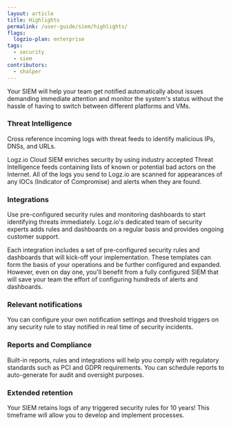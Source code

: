 ```yaml
---
layout: article
title: Highlights
permalink: /user-guide/siem/highlights/
flags:
  logzio-plan: enterprise
tags:
  - security
  - siem
contributors:
  - shalper
---
```


Your SIEM will help your team get notified automatically about issues demanding immediate attention and monitor the system's status
without the hassle of having to switch between different platforms and VMs.

### Threat Intelligence

Cross reference incoming logs with threat feeds to identify malicious IPs, DNSs, and URLs.

Logz.io Cloud SIEM enriches security by using industry accepted Threat Intelligence feeds containing lists of known or potential bad actors on the Internet. All of the logs you send to Logz.io are scanned for appearances of any IOCs (Indicator of Compromise) and alerts 
when they are found.

### Integrations

Use pre-configured security rules and monitoring dashboards to start identifying threats immediately.
Logz.io's dedicated team of security experts adds rules and dashboards on a regular basis and provides ongoing customer support.

Each integration includes a set of pre-configured security rules and dashboards that will kick-off your implementation. These templates can form the basis of your operations and be further configured and expanded. However, even on day one, you'll benefit from a fully configured SIEM that will save your team the effort of configuring hundreds of alerts and dashboards.

### Relevant notifications

You can configure your own notification settings and threshold triggers on any security rule to stay notified in real time of security incidents.

### Reports and Compliance

Built-in reports, rules and integrations will help you comply with regulatory standards such as PCI and GDPR requirements. You can schedule reports to auto-generate for audit and oversight purposes.


### Extended retention

Your SIEM retains logs of any triggered security rules for 10 years! This timeframe will allow you to develop and implement processes.
